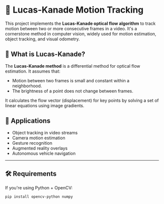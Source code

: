 # 🎯 Lucas-Kanade Motion Tracking

This project implements the **Lucas-Kanade optical flow algorithm** to track motion between two or more consecutive frames in a video. It's a cornerstone method in computer vision, widely used for motion estimation, object tracking, and visual odometry.



## 📌 What is Lucas-Kanade?

The **Lucas-Kanade method** is a differential method for optical flow estimation. It assumes that:
- Motion between two frames is small and constant within a neighborhood.
- The brightness of a point does not change between frames.

It calculates the flow vector (displacement) for key points by solving a set of linear equations using image gradients.



## 🧠 Applications

- Object tracking in video streams
- Camera motion estimation
- Gesture recognition
- Augmented reality overlays
- Autonomous vehicle navigation

---

## 🛠️ Requirements

If you're using Python + OpenCV:

```bash
pip install opencv-python numpy
